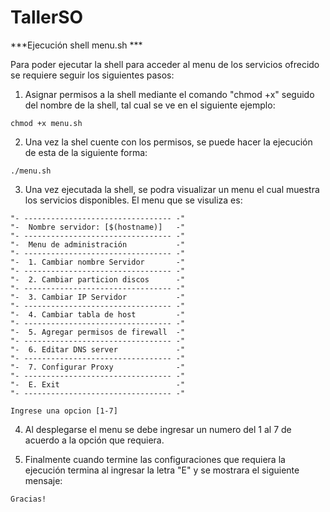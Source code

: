 # TallerSO

***Ejecución shell menu.sh ***

Para poder ejecutar la shell para acceder al menu de los servicios ofrecido se requiere seguir los siguientes pasos:

1. Asignar permisos a la shell mediante el comando "chmod +x" seguido del nombre de la shell, tal cual se ve en el siguiente ejemplo:

```
chmod +x menu.sh
```

2. Una vez la shel cuente con los permisos, se puede hacer la ejecución de esta de la siguiente forma:

```
./menu.sh
```

3. Una vez ejecutada la shell, se podra visualizar un menu el cual muestra los servicios disponibles. El menu que se visuliza es:

```
"- --------------------------------- -"
"-  Nombre servidor: [$(hostname)]   -"
"- --------------------------------- -"
"-  Menu de administración           -"
"- --------------------------------- -"
"-  1. Cambiar nombre Servidor       -"
"- --------------------------------- -"
"-  2. Cambiar particion discos      -"
"- --------------------------------- -"
"-  3. Cambiar IP Servidor           -"
"- --------------------------------- -"
"-  4. Cambiar tabla de host         -"
"- --------------------------------- -"
"-  5. Agregar permisos de firewall  -"
"- --------------------------------- -"
"-  6. Editar DNS server             -"
"- --------------------------------- -"
"-  7. Configurar Proxy              -"
"- --------------------------------- -"
"-  E. Exit                          -"
"- --------------------------------- -"

Ingrese una opcion [1-7]
```
4. Al desplegarse el menu se debe ingresar un numero del 1 al 7 de acuerdo a la opción que requiera.

5. Finalmente cuando termine las configuraciones que requiera la ejecución termina al ingresar la letra "E" y se mostrara el siguiente mensaje:

```
Gracias!
```
